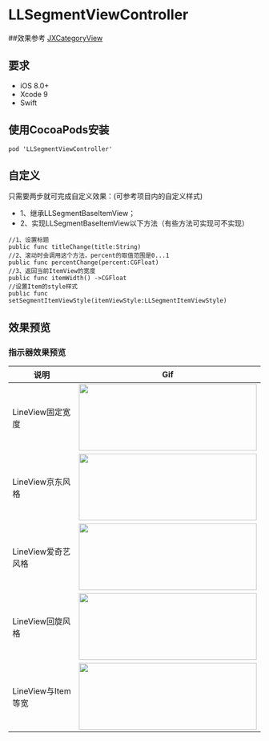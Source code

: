 # LLSegmentViewController

##效果参考
[JXCategoryView](https://github.com/pujiaxin33/JXCategoryView)


## 要求

- iOS 8.0+
- Xcode 9
- Swift

## 使用CocoaPods安装
```
pod 'LLSegmentViewController'
```

## 自定义
只需要两步就可完成自定义效果：(可参考项目内的自定义样式)
-  1、继承LLSegmentBaseItemView；
-  2、实现LLSegmentBaseItemView以下方法（有些方法可实现可不实现）

```
//1、设置标题
public func titleChange(title:String)
//2、滚动时会调用这个方法，percent的取值范围是0...1
public func percentChange(percent:CGFloat)
//3、返回当前ItemView的宽度
public func itemWidth() ->CGFloat
//设置Item的style样式
public func setSegmentItemViewStyle(itemViewStyle:LLSegmentItemViewStyle) 
```

## 效果预览

### 指示器效果预览

说明 | Gif |
----|------|
LineView固定宽度  |  <img src="https://github.com/CoderLinLee/Screenshot/blob/master/LLSegmentViewController/lineView.gif" width="355" height="133"> |
LineView京东风格  |  <img src="https://github.com/CoderLinLee/Screenshot/blob/master/LLSegmentViewController/jdlineView.gif" width="355" height="133"> |
LineView爱奇艺风格  |  <img src="https://github.com/CoderLinLee/Screenshot/blob/master/LLSegmentViewController/aiqyLineViewlineView.gif" width="355" height="133"> |
LineView回旋风格  |  <img src="https://github.com/CoderLinLee/Screenshot/blob/master/LLSegmentViewController/huigunLineView.gif" width="355" height="133"> |
LineView与Item等宽  |  <img src="https://github.com/CoderLinLee/Screenshot/blob/master/LLSegmentViewController/equlWidthLineView.gif" width="355" height="133"> |




